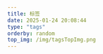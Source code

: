 ```yaml
---
title: 标签
date: 2025-01-24 20:08:44
type: "tags"
orderby: random
top_img: /img/tagsTopImg.png
---
```

